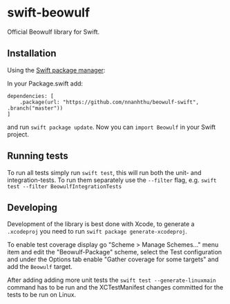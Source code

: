 
swift-beowulf
===========

Official Beowulf library for Swift.

Installation
------------

Using the [Swift package manager](https://swift.org/package-manager/):

In your Package.swift add:

```
dependencies: [
    .package(url: "https://github.com/nnanhthu/beowulf-swift", .branch("master"))
]
```

and run `swift package update`. Now you can `import Beowulf` in your Swift project.


Running tests
-------------

To run all tests simply run `swift test`, this will run both the unit- and integration-tests. To run them separately use the `--filter` flag, e.g. `swift test --filter BeowulfIntegrationTests`


Developing
----------

Development of the library is best done with Xcode, to generate a `.xcodeproj` you need to run `swift package generate-xcodeproj`.

To enable test coverage display go "Scheme > Manage Schemes..." menu item and edit the "Beowulf-Package" scheme, select the Test configuration and under the Options tab enable "Gather coverage for some targets" and add the `Beowulf` target.

After adding adding more unit tests the `swift test --generate-linuxmain` command has to be run and the XCTestManifest changes committed for the tests to be run on Linux.
